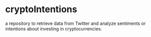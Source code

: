 # cryptoIntentions
a repository to retrieve data from Twitter and analyze sentiments or intentions about investing in cryptocurrencies.
